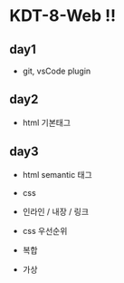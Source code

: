 # KDT-8-Web !!

## day1

- git, vsCode plugin 

## day2

- html 기본태그

### 

## day3

- html semantic 태그

- css

- 인라인 / 내장 / 링크

- css 우선순위

- 복합

- 가상
